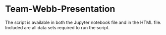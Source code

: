 # Team-Webb-Presentation

The script is available in both the Jupyter notebook file and in the HTML file. Included are all data sets required to run the script. 